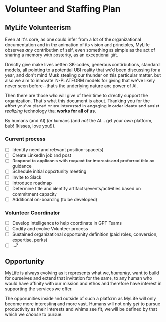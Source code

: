 # Volunteer and Staffing Plan

## MyLife Volunteerism

Even at it's core, as one could infer from a lot of the organizational documentation and in the animation of its vision and principles, MyLife observes _any_ contribution of self, even something as simple as the act of sharing a memory with posterity, as an exceptional gift. 

Dreictly give make lives better: SK-codes, generous contirbutions, standard models, all pointing to a potential UBI reality that we'd been discussing for a year, and don't mind Musk stealing our thunder on this particular matter. but also we aim to innovate IN-PLATFORM models for giving that we've likely never seen before--that's the underlying nature and power of AI.

Then there are those who will give of their time to directly support the organization. That's what this document is about. Thanking you for the effort you've placed or are interested in engaging in order ideate and assist _realizing_ technology that **works for all of us**.

By humans (and AI) _for_ humans (and _not_ the AI... get your _own_ platform, bub! [kisses, love you!]).

### Current process

- [ ] Identify need and relevant position-space(s)
- [ ] Create LinkedIn job and post
- [ ] Respond to applicants with request for interests and preferred title as guidance
- [ ] Schedule initial opportunity meeting
- [ ] Invite to Slack
- [ ] Introduce roadmap
- [ ] Determine title and identify artifacts/events/activities based on commitment capacity
- [ ] Additional on-boarding (to be developed)

### Volunteer Coordinator

- [ ] Develop intelligence to help coordinate in GPT Teams
- [ ] Codify and evolve Volunteer process
- [ ] Sustained organizational opportunity definition (paid roles, conversion, expertise, perks)
- [ ] ...?

## Opportunity

MyLife is always evolving as it represents what we, _humanity,_ want to build for ourselves and extend that invitation for the same, to any human who would have affinity with our mission and ethos and therefore have interest in supporting the services we offer.

The opporunities inside and outside of such a platform as MyLife will only become more interesting and more vast. Humans will not only _get_ to pursue productivity as their interests and whims see fit, we will be defined by that which we _choose_ to pursue.

